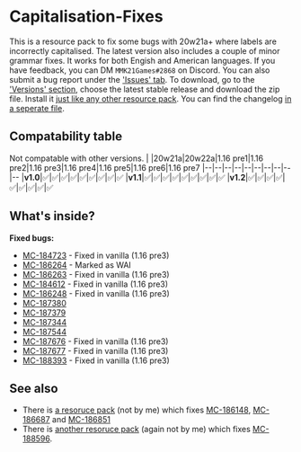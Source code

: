 
# Capitalisation-Fixes
This is a resource pack to fix some bugs with 20w21a+ where labels are incorrectly capitalised. The latest version also includes a couple of minor grammar fixes. It works for both Engish and American languages. If you have feedback, you can DM `MMK21Games#2868` on Discord. You can also submit a bug report under the ['Issues' tab](https://github.com/MMK21Hub/Capitalisation-Fixes/issues).  To download, go to the ['Versions' section](https://github.com/MMK21Hub/Capitalisation-Fixes/releases), choose the latest stable release and download the zip file. Install it [just like any other resource pack](https://minecraft.gamepedia.com/Tutorials/Loading_a_resource_pack). You can find the changelog [in a seperate file](Changelog.md).

## Compatability table
Not compatable with other versions.
|  |20w21a|20w22a|1.16 pre1|1.16 pre2|1.16 pre3|1.16 pre4|1.16 pre5|1.16 pre6|1.16 pre7
|--|--|--|--|--|--|--|--|--|--
|**v1.0**|✅|✅|✅|✅|✅|✅|✅|✅|✅
|**v1.1**|✅|✅|✅|✅|✅|✅|✅|✅|✅
|**v1.2**|✅|✅|✅|✅|✅|✅|✅|✅|✅

## What's inside?
**Fixed bugs:** 
 - [MC-184723](https://bugs.mojang.com/browse/MC-184723) - Fixed in vanilla (1.16 pre3)
 - [MC-186264](https://bugs.mojang.com/browse/MC-186264) - Marked as WAI
 - [MC-186263](https://bugs.mojang.com/browse/MC-186263) - Fixed in vanilla (1.16 pre3)
 - [MC-184612](https://bugs.mojang.com/browse/MC-184612) - Fixed in vanilla (1.16 pre3)
 - [MC-186248](https://bugs.mojang.com/browse/MC-186248) - Fixed in vanilla (1.16 pre3)
 - [MC-187380](https://bugs.mojang.com/browse/MC-187380)
 - [MC-187379](https://bugs.mojang.com/browse/MC-187379)
 - [MC-187344](https://bugs.mojang.com/browse/MC-187344)
 - [MC-187544](https://bugs.mojang.com/browse/MC-187544)
 - [MC-187676](https://bugs.mojang.com/browse/MC-187676) - Fixed in vanilla (1.16 pre3)
 - [MC-187677](https://bugs.mojang.com/browse/MC-187677) - Fixed in vanilla (1.16 pre3)
 - [MC-188393](https://bugs.mojang.com/browse/MC-188393) - Fixed in vanilla (1.16 pre3)

## See also
 - There is [a resoruce pack](https://bugs.mojang.com/browse/MC-186148?focusedCommentId=714784&page=com.atlassian.jira.plugin.system.issuetabpanels:comment-tabpanel#comment-714784) (not by me) which fixes [MC-186148](https://bugs.mojang.com/browse/MC-186148 "\"death.attack.witherSkull.item\" displays raw translation string \(is untranslated\)"), [MC-186687](https://bugs.mojang.com/browse/MC-186687 "Death message for being shot by a Wither Skull does not fit for all entities") and [MC-186851](https://bugs.mojang.com/browse/MC-186851 "\"death.attack.sting.item\" displays raw translation string \(is untranslated\)")
 - There is [another resoruce pack](https://bugs.mojang.com/secure/attachment/307305/Swap%20Item%20with%20Offhand%20%5B1.16%2B%5D.zip) (again not by me) which fixes [MC-188596](https://bugs.mojang.com/browse/MC-188596).
